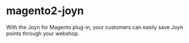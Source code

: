 # magento2-joyn
With the Joyn for Magento plug-in, your customers can easily save Joyn points through your webshop.

